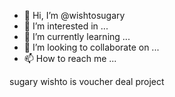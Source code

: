 - 👋 Hi, I’m @wishtosugary
- 👀 I’m interested in ...
- 🌱 I’m currently learning ...
- 💞️ I’m looking to collaborate on ...
- 📫 How to reach me ...

<!---
wishtosugary/wishtosugary is a ✨ special ✨ repository because its `README.md` (this file) appears on your GitHub profile.
You can click the Preview link to take a look at your changes.
--->
sugary wishto is voucher deal project
